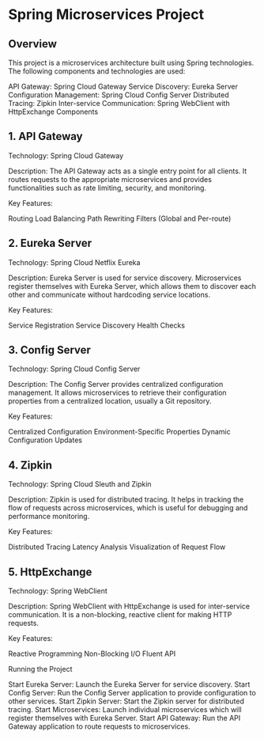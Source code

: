 # Spring Microservices Project
## Overview
This project is a microservices architecture built using Spring technologies. The following components and technologies are used:

API Gateway: Spring Cloud Gateway
Service Discovery: Eureka Server
Configuration Management: Spring Cloud Config Server
Distributed Tracing: Zipkin
Inter-service Communication: Spring WebClient with HttpExchange
Components
## 1. API Gateway
Technology: Spring Cloud Gateway

Description: The API Gateway acts as a single entry point for all clients. It routes requests to the appropriate microservices and provides functionalities such as rate limiting, security, and monitoring.

Key Features:

Routing
Load Balancing
Path Rewriting
Filters (Global and Per-route)

## 2. Eureka Server
Technology: Spring Cloud Netflix Eureka

Description: Eureka Server is used for service discovery. Microservices register themselves with Eureka Server, which allows them to discover each other and communicate without hardcoding service locations.

Key Features:

Service Registration
Service Discovery
Health Checks

## 3. Config Server
Technology: Spring Cloud Config Server

Description: The Config Server provides centralized configuration management. It allows microservices to retrieve their configuration properties from a centralized location, usually a Git repository.

Key Features:

Centralized Configuration
Environment-Specific Properties
Dynamic Configuration Updates

## 4. Zipkin
Technology: Spring Cloud Sleuth and Zipkin

Description: Zipkin is used for distributed tracing. It helps in tracking the flow of requests across microservices, which is useful for debugging and performance monitoring.

Key Features:

Distributed Tracing
Latency Analysis
Visualization of Request Flow

## 5. HttpExchange
Technology: Spring WebClient

Description: Spring WebClient with HttpExchange is used for inter-service communication. It is a non-blocking, reactive client for making HTTP requests.

Key Features:

Reactive Programming
Non-Blocking I/O
Fluent API

Running the Project

Start Eureka Server: Launch the Eureka Server for service discovery.
Start Config Server: Run the Config Server application to provide configuration to other services.
Start Zipkin Server: Start the Zipkin server for distributed tracing.
Start Microservices: Launch individual microservices which will register themselves with Eureka Server.
Start API Gateway: Run the API Gateway application to route requests to microservices.